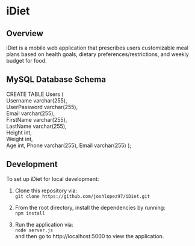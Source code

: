 # iDiet
## Overview
iDiet is a mobile web application that prescribes users customizable meal plans based on health goals, dietary preferences/restrictions, and weekly budget for food.

## MySQL Database Schema
CREATE TABLE Users (  
    Username varchar(255),  
    UserPassword varchar(255),  
    Email varchar(255),  
    FirstName varchar(255),  
    LastName varchar(255),  
    Height int,  
    Weight int,  
    Age int,
    Phone varchar(255),
    Email varchar(255)
);

## Development
To set up iDiet for local development:
1. Clone this repository via:  
`git clone https://github.com/joshlopez97/iDiet.git`

2. From the root directory, install the dependencies by running:  
`npm install`

3. Run the application via:  
`node server.js`  
and then go to http://localhost:5000 to view the application.
